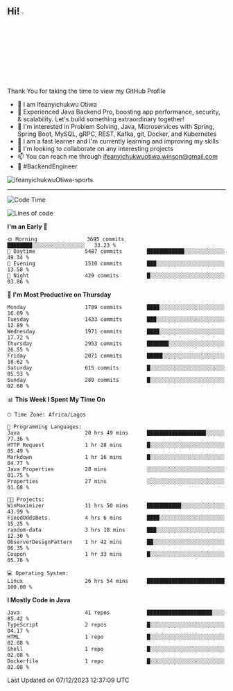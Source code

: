 <!-- BLOG-POST-LIST:START --><!-- BLOG-POST-LIST:END -->

## Hi! <img src="https://media.giphy.com/media/hvRJCLFzcasrR4ia7z/giphy.gif" width="4%"> 

Thank You for taking the time to view my GitHub Profile

- 👋 I am Ifeanyichukwu Otiwa
- 🚀 Experienced Java Backend Pro, boosting app performance, security, & scalability. Let's build something extraordinary together!
- 👀 I'm interested in Problem Solving, Java, Microservices with Spring, Spring Boot, MySQL, gRPC, REST, Kafka, git, Docker, and Kubernetes
- 🌱 I am a fast learner and I'm currently learning and improving my skills
- 💞️ I'm looking to collaborate on any interesting projects
- 📫 You can reach me through ifeanyichukwuotiwa.winson@gmail.com
- 🚀 #BackendEngineer

<p align="left" marginTop="10px"> <img src="https://komarev.com/ghpvc/?username=ifeanyichukwuOtiwa-sports&label=Profile%20views&color=0e75b6&style=for-the-badge" alt="ifeanyichukwuOtiwa-sports" /> </p>

***

<!--START_SECTION:waka-->
![Code Time](http://img.shields.io/badge/Code%20Time-2%2C018%20hrs%2058%20mins-blue)

![Lines of code](https://img.shields.io/badge/From%20Hello%20World%20I%27ve%20Written-4.1%20million%20lines%20of%20code-blue)

**I'm an Early 🐤** 

```text
🌞 Morning                3695 commits        ████████░░░░░░░░░░░░░░░░░   33.23 % 
🌆 Daytime                5487 commits        ████████████░░░░░░░░░░░░░   49.34 % 
🌃 Evening                1510 commits        ███░░░░░░░░░░░░░░░░░░░░░░   13.58 % 
🌙 Night                  429 commits         █░░░░░░░░░░░░░░░░░░░░░░░░   03.86 % 
```
📅 **I'm Most Productive on Thursday** 

```text
Monday                   1789 commits        ████░░░░░░░░░░░░░░░░░░░░░   16.09 % 
Tuesday                  1433 commits        ███░░░░░░░░░░░░░░░░░░░░░░   12.89 % 
Wednesday                1971 commits        ████░░░░░░░░░░░░░░░░░░░░░   17.72 % 
Thursday                 2953 commits        ███████░░░░░░░░░░░░░░░░░░   26.55 % 
Friday                   2071 commits        █████░░░░░░░░░░░░░░░░░░░░   18.62 % 
Saturday                 615 commits         █░░░░░░░░░░░░░░░░░░░░░░░░   05.53 % 
Sunday                   289 commits         █░░░░░░░░░░░░░░░░░░░░░░░░   02.60 % 
```


📊 **This Week I Spent My Time On** 

```text
🕑︎ Time Zone: Africa/Lagos

💬 Programming Languages: 
Java                     20 hrs 49 mins      ███████████████████░░░░░░   77.36 % 
HTTP Request             1 hr 28 mins        █░░░░░░░░░░░░░░░░░░░░░░░░   05.49 % 
Markdown                 1 hr 16 mins        █░░░░░░░░░░░░░░░░░░░░░░░░   04.77 % 
Java Properties          28 mins             ░░░░░░░░░░░░░░░░░░░░░░░░░   01.75 % 
Properties               27 mins             ░░░░░░░░░░░░░░░░░░░░░░░░░   01.68 % 

🐱‍💻 Projects: 
WinMaximizer             11 hrs 50 mins      ███████████░░░░░░░░░░░░░░   43.99 % 
FixedOddsBets            4 hrs 6 mins        ████░░░░░░░░░░░░░░░░░░░░░   15.25 % 
random-data              3 hrs 18 mins       ███░░░░░░░░░░░░░░░░░░░░░░   12.30 % 
ObserverDesignPattern    1 hr 42 mins        ██░░░░░░░░░░░░░░░░░░░░░░░   06.35 % 
Coupon                   1 hr 33 mins        █░░░░░░░░░░░░░░░░░░░░░░░░   05.76 % 

💻 Operating System: 
Linux                    26 hrs 54 mins      █████████████████████████   100.00 % 
```

**I Mostly Code in Java** 

```text
Java                     41 repos            █████████████████████░░░░   85.42 % 
TypeScript               2 repos             █░░░░░░░░░░░░░░░░░░░░░░░░   04.17 % 
HTML                     1 repo              █░░░░░░░░░░░░░░░░░░░░░░░░   02.08 % 
Shell                    1 repo              █░░░░░░░░░░░░░░░░░░░░░░░░   02.08 % 
Dockerfile               1 repo              █░░░░░░░░░░░░░░░░░░░░░░░░   02.08 % 
```




 Last Updated on 07/12/2023 12:37:09 UTC
<!--END_SECTION:waka-->

<!--
<p align="center">
![trophy](https://github-profile-trophy.vercel.app/?username=ifeanyichukwuOtiwa-sports&theme=onedark) (https://github.com/ryo-ma/github-profile-trophy)
</p>
-->

<!---
ifeanyi-otiwa/ifeanyi-otiwa is a ✨ special ✨ repository because its `README.md` (this file) appears on your GitHub profile.
You can click the Preview link to take a look at your changes.
--->
